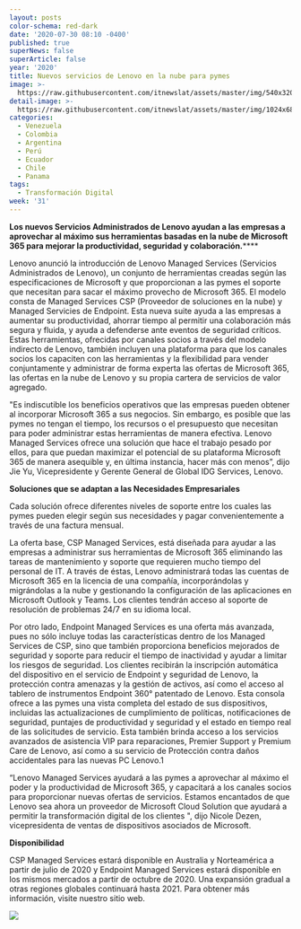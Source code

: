 ```yaml
---
layout: posts
color-schema: red-dark
date: '2020-07-30 08:10 -0400'
published: true
superNews: false
superArticle: false
year: '2020'
title: Nuevos servicios de Lenovo en la nube para pymes
image: >-
  https://raw.githubusercontent.com/itnewslat/assets/master/img/540x320/Lenovo-Nube-p.jpg
detail-image: >-
  https://raw.githubusercontent.com/itnewslat/assets/master/img/1024x680/Lenovo-Nube-g.jpg
categories:
  - Venezuela
  - Colombia
  - Argentina
  - Perú
  - Ecuador
  - Chile
  - Panama
tags:
  - Transformación Digital
week: '31'
---
```

**Los nuevos Servicios Administrados de Lenovo ayudan a las empresas a aprovechar al máximo sus herramientas basadas en la nube de Microsoft 365 para mejorar la productividad, seguridad y colaboración.******

Lenovo anunció la introducción de Lenovo Managed Services (Servicios Administrados de Lenovo), un conjunto de herramientas creadas según las especificaciones de Microsoft y que proporcionan a las pymes el soporte que necesitan para sacar el máximo provecho de Microsoft 365. El modelo consta de Managed Services CSP (Proveedor de soluciones en la nube) y Managed Servicies de Endpoint. Esta nueva suite ayuda a las empresas a aumentar su productividad, ahorrar tiempo al permitir una colaboración más segura y fluida, y ayuda a defenderse ante eventos de seguridad críticos. Estas herramientas, ofrecidas por canales socios a través del modelo indirecto de Lenovo, también incluyen una plataforma para que los canales socios los capaciten con las herramientas y la flexibilidad para vender conjuntamente y administrar de forma experta las ofertas de Microsoft 365, las ofertas en la nube de Lenovo y su propia cartera de servicios de valor agregado.

"Es indiscutible los beneficios operativos que las empresas pueden obtener al incorporar Microsoft 365 a sus negocios. Sin embargo, es posible que las pymes no tengan el tiempo, los recursos o el presupuesto que necesitan para poder administrar estas herramientas de manera efectiva. Lenovo Managed Services ofrece una solución que hace el trabajo pesado por ellos, para que puedan maximizar el potencial de su plataforma Microsoft 365 de manera asequible y, en última instancia, hacer más con menos”, dijo Jie Yu, Vicepresidente y Gerente General de Global IDG Services, Lenovo.

**Soluciones que se adaptan a las Necesidades Empresariales**

Cada solución ofrece diferentes niveles de soporte entre los cuales las pymes pueden elegir según sus necesidades y pagar convenientemente a través de una factura mensual.

La oferta base, CSP Managed Services, está diseñada para ayudar a las empresas a administrar sus herramientas de Microsoft 365 eliminando las tareas de mantenimiento y soporte que requieren mucho tiempo del personal de IT. A través de éstas, Lenovo administrará todas las cuentas de Microsoft 365 en la licencia de una compañía, incorporándolas y migrándolas a la nube y gestionando la configuración de las aplicaciones en Microsoft Outlook y Teams. Los clientes tendrán acceso al soporte de resolución de problemas 24/7 en su idioma local.

Por otro lado, Endpoint Managed Services es una oferta más avanzada, pues no sólo incluye todas las características dentro de los Managed Services de CSP, sino que también proporciona beneficios mejorados de seguridad y soporte para reducir el tiempo de inactividad y ayudar a limitar los riesgos de seguridad. Los clientes recibirán la inscripción automática del dispositivo en el servicio de Endpoint y seguridad de Lenovo, la protección contra amenazas y la gestión de activos, así como el acceso al tablero de instrumentos Endpoint 360° patentado de Lenovo. Esta consola ofrece a las pymes una vista completa del estado de sus dispositivos, incluidas las actualizaciones de cumplimiento de políticas, notificaciones de seguridad, puntajes de productividad y seguridad y el estado en tiempo real de las solicitudes de servicio. Esta también brinda acceso a los servicios avanzados de asistencia VIP para reparaciones, Premier Support y Premium Care de Lenovo, así como a su servicio de Protección contra daños accidentales para las nuevas PC Lenovo.1

“Lenovo Managed Services ayudará a las pymes a aprovechar al máximo el poder y la productividad de Microsoft 365, y capacitará a los canales socios para proporcionar nuevas ofertas de servicios. Estamos encantados de que Lenovo sea ahora un proveedor de Microsoft Cloud Solution que ayudará a permitir la transformación digital de los clientes ", dijo Nicole Dezen, vicepresidenta de ventas de dispositivos asociados de Microsoft.

**Disponibilidad**

CSP Managed Services estará disponible en Australia y Norteamérica a partir de julio de 2020 y Endpoint Managed Services estará disponible en los mismos mercados a partir de octubre de 2020. Una expansión gradual a otras regiones globales continuará hasta 2021. Para obtener más información, visite nuestro sitio web.


<img src="https://tracker.metricool.com/c3po.jpg?hash=56f88a41e39ab42c063cc51676587a04"/>
